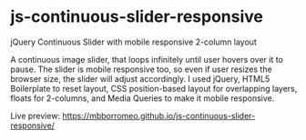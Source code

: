 # js-continuous-slider-responsive
jQuery Continuous Slider with mobile responsive 2-column layout

A continuous image slider, that loops infinitely until user hovers over it to pause. The slider is mobile responsive too, so even if user resizes the browser size, the slider will adjust accordingly.  I used jQuery, HTML5 Boilerplate to reset layout, CSS position-based layout for overlapping layers, floats for 2-columns, and Media Queries to make it mobile responsive.

Live preview:
https://mbborromeo.github.io/js-continuous-slider-responsive/
